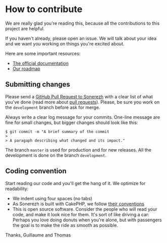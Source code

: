 # How to contribute

We are really glad you're reading this, because all the contributions to this project are helpful.

If you haven't already, please open an issue. We will talk about your idea and we want you working on things you're excited about.

Here are some important resources:

* [The official documentation](https://www.sonerezh.bzh/docs/en/)
* [Our roadmap](https://roadmap.sonerezh.bzh/b/eCuz4jyhwjmxpxX8C/sonerezh-roadmap)

## Submitting changes

Please send a [GitHub Pull Request to Sonerezh](https://github.com/Sonerezh/sonerezh/pull/new/development) with a clear list of what you've done (read more about [pull requests](http://help.github.com/pull-requests/)). Please, be sure you work on the ``development`` branch before ask for merge.

Always write a clear log message for your commits. One-line message are fine for small changes, but bigger changes should look like this:

    $ git commit -m "A brief summary of the commit
    >
    > A paragaph describing what changed and its impact."

The branch ``master`` is used for production and for new releases. All the development is done on the branch ``development``.

## Coding convention

Start reading our code and you'll get the hang of it. We optimize for readability:

* We indent using four spaces (no tabs)
* As Sonerezh is built with CakePHP, we follow [their conventions](http://book.cakephp.org/2.0/en/getting-started/cakephp-conventions.html)
* This is open source software. Consider the people who will read your code, and make it look nice for them. It's sort of like driving a car: Perhaps you love doing donuts when you're alone, but with passengers the goal is to make the ride as smooth as possible.

Thanks,
Guillaume and Thomas